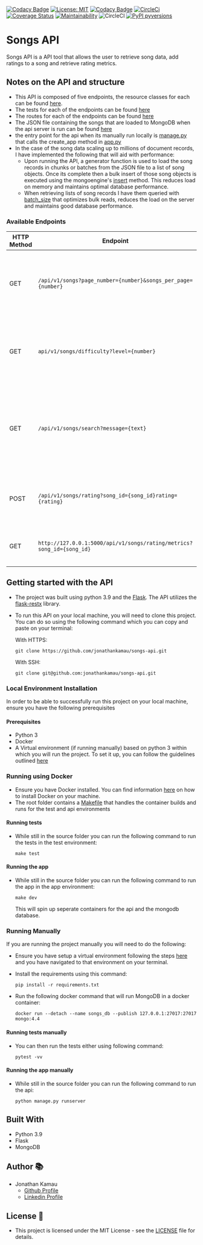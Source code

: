 [![Codacy Badge](https://api.codacy.com/project/badge/Grade/c393f5bfb4e64b80bbfb552ed1b7a723)](https://app.codacy.com/gh/jonathankamau/songs-api?utm_source=github.com&utm_medium=referral&utm_content=jonathankamau/songs-api&utm_campaign=Badge_Grade_Settings)
[![License: MIT](https://img.shields.io/badge/License-MIT-yellow.svg)](https://opensource.org/licenses/MIT)
[![Codacy Badge](https://app.codacy.com/project/badge/Grade/85d644e77ebd449a9f763dfd95bd3b5f)](https://www.codacy.com/gh/jonathankamau/songs-api/dashboard?utm_source=github.com&amp;utm_medium=referral&amp;utm_content=jonathankamau/songs-api&amp;utm_campaign=Badge_Grade)
[![CircleCi](https://circleci.com/gh/jonathankamau/temperature-query-api.svg?style=svg)](https://app.circleci.com/pipelines/github/jonathankamau/songs-api)
[![Coverage Status](https://coveralls.io/repos/github/jonathankamau/temperature-query-api/badge.svg?branch=main)](https://coveralls.io/github/jonathankamau/songs-api?branch=main)
[![Maintainability](https://api.codeclimate.com/v1/badges/1a97c6de621dc9d1a0e2/maintainability)](https://codeclimate.com/github/jonathankamau/songs-api/maintainability)
![CircleCI](https://img.shields.io/circleci/build/github/jonathankamau/songs-api)
[![PyPI pyversions](https://img.shields.io/badge/Python%20Version-3.9-blue)](https://img.shields.io/badge/Python%20Version-3.9-blue)

# Songs API

Songs API is a API tool that allows the user to retrieve song data, add ratings to a song and retrieve rating metrics.
## Notes on the API and structure
- This API is composed of five endpoints, the resource classes for each can be found [here](api/endpoints/songs).
- The tests for each of the endpoints can be found [here](api/tests)
- The routes for each of the endpoints can be found [here](api/routes)
- The JSON file containing the songs that are loaded to MongoDB when the api server is run can be found [here](songs.json)
-  the entry point for the api when its manually run locally is [manage.py](manage.py) that calls the create_app method in [app.py](app.py)
- In the case of the song data scaling up to millions of document records, I have implemented the following that will aid with performance:
    - Upon running the API, a generator function is used to load the song records in chunks or batches from the JSON file to a list of song objects. Once its complete then a bulk  insert of those song objects is executed using the mongoengine's [insert](http://docs.mongoengine.org/apireference.html#mongoengine.queryset.QuerySet.insert) method. This reduces load on memory and maintains optimal database performance.
    - When retrieving lists of song records I have them queried with [batch_size](https://docs.mongoengine.org/apireference.html#mongoengine.queryset.QuerySet.batch_size) that optimizes bulk reads, reduces the load on the server and maintains good database performance.

### Available Endpoints
|HTTP Method   | Endpoint  | Resource class | Description | Example Usage
| ------------- | --------- | --------- |--------------- |------------------- |
|GET| `/api/v1/songs?page_number={number}&songs_per_page={number}` | SongsListResource | Retrieve a list of songs from the db. ThePagination parameters `page_number` and `songs_per_page` are optional | Without pagination: `/api/v1/songs`  With pagination: `http://127.0.0.1:5000/api/v1/songs?page_number=1&songs_per_page=2`
|GET| `api/v1/songs/difficulty?level={number}` | AverageDifficultyResource | Returns the average difficulty for all songs. the `level` parameter is optional and allows filtering by level | Without level parameter: `http://127.0.0.1:5000/api/v1/songs` With level parameter `http://127.0.0.1:5000/api/v1/songs/difficulty?level=13`
|GET| `/api/v1/songs/search?message={text}` | SongSearchResource | Returns a list of songs that match the search query. `message` is the query parameter used. It takes into account the song's artist and title | `http://127.0.0.1:5000/api/v1/songs/search?message=wishing`
|POST| `/api/v1/songs/rating?song_id={song_id}rating={rating}` | SongRatingResource | Adds a rating between 1 and 5 to a song. `song_id` and  `rating` are both passed as parameters | `http://127.0.0.1:5000/api/v1/songs/rating?song_id=6161da9800813afe5d66fc18&rating=3`
|GET| `http://127.0.0.1:5000/api/v1/songs/rating/metrics?song_id={song_id}` | RatingMetricsResource | Returns the average, lowest and highest rating for a song | `http://127.0.0.1:5000/api/v1/songs/rating/metrics?song_id=6161da9800813afe5d66fc18`


## Getting started with the API
-   The project was built using python 3.9 and the [Flask](https://flask.palletsprojects.com/en/2.0.x/). The API utilizes the [flask-restx](https://flask-restx.readthedocs.io/en/latest/) library.

-   To run this API on your local machine, you will need to clone this project. You can do so using the following command which you can copy and paste on your terminal:

    With HTTPS:

    ```
    git clone https://github.com/jonathankamau/songs-api.git
    ```

    With SSH:

    ```
    git clone git@github.com:jonathankamau/songs-api.git
    ```



### Local Environment Installation

In order to be able to successfully run this project on your local machine, ensure you have the following prerequisites
#### Prerequisites
-   Python 3
-   Docker
-   A Virtual environment (if running manually) based on python 3 within which you will run the project. To set it up, you can follow the guidelines outlined [here](https://packaging.python.org/guides/installing-using-pip-and-virtual-environments/#installing-virtualenv)

### Running using Docker
-   Ensure you have Docker installed. You can find information [here](https://www.docker.com/get-started) on how to install Docker on your machine.
-   The root folder contains a [Makefile](/Makefile) that handles the container builds and runs for the test and api environments

#### Running tests
-   While still in the source folder you can run the following command to run the tests in the test environment:

    ```
    make test
    ```

#### Running the app

-   While still in the source folder you can run the following command to run the app in the app environment:

    ```
    make dev
    ```

    This will spin up seperate containers for the api and the mongodb database.

### Running Manually
If you are running the project manually you will need to do the following:
-   Ensure you have setup a virtual environment following the steps [here](https://packaging.python.org/guides/installing-using-pip-and-virtual-environments/#installing-virtualenv) and you have navigated to that environment on  your terminal.

-   Install the requirements using this command:
    ```
    pip install -r requirements.txt
    ```

- Run the following docker command that will run MongoDB in a docker container:

    ```
    docker run --detach --name songs_db --publish 127.0.0.1:27017:27017 mongo:4.4
    ```
#### Running tests manually
-   You can then run the tests either using following command:

    ```
    pytest -vv
    ```
#### Running the app manually

-   While still in the source folder you can run the following command to run the api:

    ```
    python manage.py runserver
    ```

## Built With

-   Python 3.9
-   Flask
-   MongoDB

## Author 📚

-   Jonathan Kamau
    -   [Github Profile](https://github.com/jonathankamau)
    -   [Linkedin Profile](https://www.linkedin.com/in/kamaujonathan/)

## License 🤝

-   This project is licensed under the MIT License - see the [LICENSE](LICENSE) file for details.
